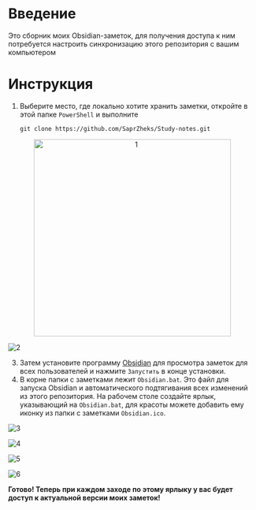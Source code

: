 # Введение
Это сборник моих Obsidian-заметок, для получения доступа к ним потребуется настроить синхронизацию этого репозитория с вашим компьютером
# Инструкция
1. Выберите место, где локально хотите хранить заметки, откройте в этой папке `PowerShell` и выполните

   `git clone https://github.com/SaprZheks/Study-notes.git`

<div align="center"><img src="Readme Images/1.png" alt="1" style="width: 400px; height: auto;"/></div>

![2](./README%20Images/2.png)

3. Затем установите программу [Obsidian](https://obsidian.md/download) для просмотра заметок для всех пользователей и нажмите `Запустить` в конце установки.
4. В корне папки с заметками лежит `Obsidian.bat`. Это файл для запуска Obsidian и автоматического подтягивания всех изменений из этого репозитория. На рабочем столе создайте ярлык, указывающий на `Obsidian.bat`, для красоты можете добавить ему иконку из папки с заметками `Obsidian.ico`.

![3](./README%20Images/3.png)

![4](./README%20Images/4.png)

![5](./README%20Images/5.png)

![6](./README%20Images/6.png)

**Готово! Теперь при каждом заходе по этому ярлыку у вас будет доступ к актуальной версии моих заметок!**
